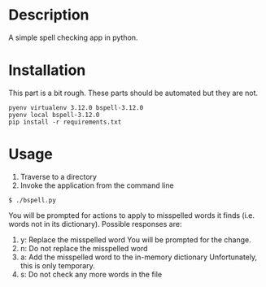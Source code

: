# Description
A simple spell checking app in python.

# Installation
This part is a bit rough. These parts should be automated but they are not.

```
pyenv virtualenv 3.12.0 bspell-3.12.0
pyenv local bspell-3.12.0
pip install -r requirements.txt
```

# Usage
1. Traverse to a directory
2. Invoke the application from the command line
```
$ ./bspell.py
```

You will be prompted for actions to apply to misspelled words it finds (i.e. words not in its dictionary). Possible responses are:
1. y: Replace the misspelled word
You will be prompted for the change.
2. n: Do not replace the misspelled word
3. a: Add the misspelled word to the in-memory dictionary
Unfortunately, this is only temporary.
4. s: Do not check any more words in the file

